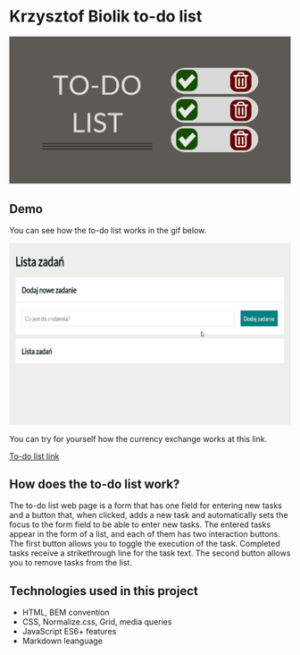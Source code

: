 # Krzysztof Biolik to-do list

![Open Graph image](https://github.com/KrzysztofBiolik/To-do-list-Krzysztof-Biolik/blob/main/images/OG_to-do_list.png?raw=true)

## Demo

You can see how the to-do list works in the gif below.

![Gif](https://github.com/KrzysztofBiolik/To-do-list-Krzysztof-Biolik/blob/main/images/gif_to-do_list.gif?raw=true)

You can try for yourself how the currency exchange works at this link.

[To-do list link](https://krzysztofbiolik.github.io/To-do-list-Krzysztof-Biolik/)

## How does the to-do list work?

The to-do list web page is a form that has one field for entering new tasks and a button that, when clicked, adds a new task and automatically sets the focus to the form field to be able to enter new tasks. The entered tasks appear in the form of a list, and each of them has two interaction buttons. The first button allows you to toggle the execution of the task. Completed tasks receive a strikethrough line for the task text. The second button allows you to remove tasks from the list.

## Technologies used in this project

- HTML, BEM convention
- CSS, Normalize.css, Grid, media queries
- JavaScript ES6+ features
- Markdown leanguage
